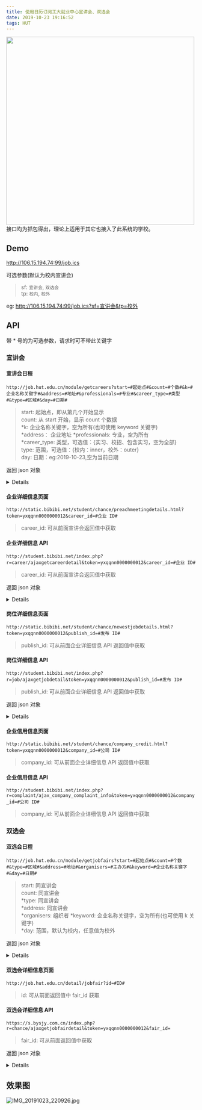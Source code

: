 ```yaml
---
title: 使用日历订阅工大就业中心宣讲会、双选会
date: 2019-10-23 19:16:52
tags: HUT
---
```

<a href="https://sm.ms/image/BQtMTU3vR2sScPX" target="_blank"><img src="https://i.loli.net/2019/10/23/BQtMTU3vR2sScPX.jpg" width="500"/></a>
接口均为抓包得出，理论上适用于其它也接入了此系统的学校。
<!--more-->

## Demo

<http://106.15.194.74:99/job.ics>

可选参数(默认为校内宣讲会)
>sf: `宣讲会`, `双选会`  
tp: `校内`, `校外`  

eg: <http://106.15.194.74:99/job.ics?sf=宣讲会&tp=校外>

## API

带 * 号的为可选参数，请求时可不带此关键字

### 宣讲会

#### 宣讲会日程

`http://job.hut.edu.cn/module/getcareers?start=#起始点#&count=#个数#&k=#企业名称关键字#&address=#地址#&professionals=#专业#&career_type=#类型#&type=#区域#&day=#日期#`

>start: 起始点，即从第几个开始显示  
count: 从 start 开始，显示 count 个数据  
*k: 企业名称关键字，空为所有(也可使用 keyword 关键字)  
*address： 企业地址
*professionals: 专业，空为所有  
*career_type: 类型，可选值：{实习、校招、包含实习，空为全部}  
type: 范围，可选值：{校内：inner，校外：outer}  
day: 日期：eg:2019-10-23,空为当前日期  

返回 json 对象
<details>
``` json
{
    "code":状态码,
    "msg":"信息",
    "data":[{
        "overdue":"1",
        "is_yun":"0",
        "career_state":"企业状态",
        "sort_time":"170774",
        "career_talk_id":"255337",
        "company_id":"公司 ID",
        "company_name":"公司名称",
        "logo":"公司 LOGO 地址",
        "hotcount":"4",
        "professionals":"需求专业",
        "career_type":"",
        "recruit_type":"",
        "company_review":"",
        "company_property":"公司属性","industry_category":"行业类别",
        "city_name":"城市名称",
        "meet_name":"会议名称（公司名称）",
        "meet_time":"时间",
        "school_name":"",
        "address":"地点",
        "room":"",
        "view_count":"访问统计",
        "is_above_college_degree":"是否要求大学以上学历",
        "is_above_bachelor_degree":"是否要求本科以上学历",
        "is_above_master_degree":"是否要求硕士以上学历",
        "is_above_doctor_degree":"是否要求博士以上学历",
        "is_recommend":"是否推荐",
        "recommend_time":"推荐时间",
        "meet_day":"日期"
    }]
}
```
</details>

#### 企业详细信息页面

`http://static.bibibi.net/student/chance/preachmeetingdetails.html?token=yxqqnn0000000012&career_id=#企业 ID#`

>career_id: 可从前面宣讲会返回值中获取

#### 企业详细信息 API

`http://student.bibibi.net/index.php?r=career/ajaxgetcareerdetail&token=yxqqnn0000000012&career_id=#企业 ID#`

>career_id: 可从前面宣讲会返回值中获取

返回 json 对象

<details>
``` json
{
    "code":状态码,
    "msg":"信息",
    "data":{
        "company_id":公司 ID,
        "career_talk_id":293513,
        "remark":"备注(包含企业详细信息及职位详情，HTML 格式)",
        "school_name":"学校名称",
        "meet_name":"会议名称（企业名称）",
        "meet_time":"日期 时间",
        "address":"地址",
        "room":"",
        "map_lat":维度,
        "map_lng":经度,
        "map_address":"地图地址",
        "sign_up_type":0,
        "sign_up_limit":0,
        "sign_up_end_time":"",
        "career_state":0,
        "is_yun":0,
        "yun_live_url":"",
        "yun_vod_url":"",
        "view_count":访问统计,
        "book_state":"已同意",
        "for_faculty":"",
        "company_name":"公司名称",
        "is_overdue":false,
        "is_limit":false,
        "sign_up_count":0,
        "is_sign_up":false,
        "qr_code":"",
        "company":{
            "company_id":公司 ID,
            "company_name":"公司名称",
            "short_name":null,
            "keywords":null,
            "logo_url":"公司 LOGO 地址",
            "industry_category":"行业类别",
            "company_property":公司属性,
            "scale":"规模","registered_capital":null,
            "apply_url":null,
            "url":null,
            "review":null,
            "introduction":"公司介绍",
            "label":null,
            "stock_code":null,
            "mobile":null,
            "job_mobile":null,
            "tel":"电话",
            "mail":"邮箱",
            "job_mail":"工作邮箱",
            "video_url":"",
            "identification_pics":null,
            "scene_pics":null,
            "hr":null,
            "province":null,
            "city_name":"城市名称",
            "hotcount":0,
            "source":null,
            "verification_code":null,
            "send_time":null,"recent_career_talk_time":null,
            "career_talk_qty":null,
            "job_qty":null,
            "practice_qty":null,
            "invite_qr_img":null,
            "view_count":null,
            "address":"公司地址",
            "post_code":null,
            "is_yy_view":null,
            "source_school_id":null,
            "source_school":null,
            "h5_url":null,
            "company_no":null,
            "org_code":null,
            "password":null,
            "openid":null,
            "pre_company_name":null,
            "province_area":null,
            "area_name":null,
            "is_sync":null,
            "state":"状态",
            "no_pass":null,
            "approve_by":null,
            "approve_time":null,
            "create_by":null,
            "create_time":null,
            "is_disable":0,
            "modify_by":null,
            "modify_time":null,
            "m_company_id":null,
            "is_auth":null,
            "recruit_remark":null,
            "last_login_time":null,
            "last_recruit_time":null,
            "last_deduct_time":null,
            "old_company_id":null
            },
        "is_fav":0,
        "hr":{
            "nick_name":null,
            "logo_url":null},
        "docs":[],
        "practices":[],
        "jobs":[{
                "publish_id":发布 ID,
                "job_name":"岗位名称",
                "about_major":"相关专业",
                "job_number":"5",
                "city_name":"城市名称",
                "degree_require":"学历要求",
                "salary":"工资",
                "create_time":"创建时间"
            }],
        "school_id":学校 ID,
        "notice":"通知(HTML 格式)",
        "is_auth":0,
        "is_sign_in":false,
        "credit_info":{
            "credit_id":信用 ID,
            "company_id":公司 ID,
            "info_integrity_grade":"资料完整度等级",
            "info_integrity_score":资料得分,
            "recruit_liveness_grade":"招聘活跃度等级",
            "recruit_liveness_score":招聘活跃度得分,
            "income_audit_grade":"高校审核等级",
            "income_audit_cnt":高校审核,
            "complaint_cnt":0,
            "total_score":总得分,
            "ranking":0,
            "update_time":"更新时间",
            "percent_beat":100
        },
        "user_info":{
            "student_id":-1,
            "student_key":""
            },
        "bars":[],
        "moocs": 广告
}
```
</details>

#### 岗位详细信息页面

`http://static.bibibi.net/student/chance/newestjobdetails.html?token=yxqqnn0000000012&publish_id=#发布 ID#`

>publish_id: 可从前面企业详细信息 API 返回值中获取

#### 岗位详细信息 API

`http://student.bibibi.net/index.php?r=job/ajaxgetjobdetail&token=yxqqnn0000000012&publish_id=#发布 ID#`

>publish_id: 可从前面企业详细信息 API 返回值中获取

返回 json 对象
<details>
``` json
{
    "code":1,
    "msg":"",
    "data":{
        "publish_id":发布 ID,
        "job_name":"岗位名称",
        "about_major":"相关专业",
        "job_number":"5",
        "city_name":"城市名称",
        "degree_require":"学历要求",
        "salary":"工资",
        "create_time":"创建时间",
        "keywords":"关键字",
        "is_practice":0,
        "publish_hr_openid":"",
        "job_descript":"岗位介绍",
        "category":"类别",
        "welfare":"福利",
        "job_require":"",
        "view_count":访问统计,
        "job_other":"",
        "intro_apply":"简历投递方式",
        "work_address":null,
        "job_status":"岗位状态",
        "publish_time":"2019年10月14日",
        "end_time":"2020年10月21日",
        "time_type":"","amount_welfare_min":null,
        "amount_welfare_max":null,
        "source":"oper",
        "company":{
            "company_id":公司 ID,
            "company_name":"公司名称",
            "logo_url":"公司 LOGO 地址",
            "industry_category":"行业类别",
            "scale":"规模",
            "apply_url":null,
            "review":null,
            "introduction":"公司介绍",
            "job_mail":"工作邮箱",
            "video_url":"",
            "city_name":"城市名称",
            "hotcount":0,
            "address":"公司地址",
            "state":"状态",
            "is_disable":0,
            "scene_pics":null
        },
        "is_apply":0,
        "apply_cnt":"0",
        "school_list":[],
        "is_subscribe":0,
        "credit_info":{
            "credit_id":信用 ID,
            "company_id":公司 ID,
            "info_integrity_grade":"资料完整度等级",
            "info_integrity_score":资料得分,
            "recruit_liveness_grade":"招聘活跃度等级",
            "recruit_liveness_score":招聘活跃度得分,
            "income_audit_grade":"高校审核等级",
            "income_audit_cnt":高校审核,
            "complaint_cnt":0,
            "total_score":总得分,
            "ranking":0,
            "update_time":"更新时间",
            "percent_beat":100
        },
    "user_info":{
        "student_key":""
        },
    "moocs":广告,
    "is_fav":0
    }
}
```
</details>

#### 企业信用信息页面

`http://static.bibibi.net/student/chance/company_credit.html?token=yxqqnn0000000012&company_id=#公司 ID#`

>company_id: 可从前面企业详细信息 API 返回值中获取

#### 企业信用信息 API

`http://student.bibibi.net/index.php?r=complaint/ajax_company_complaint_info&token=yxqqnn0000000012&company_id=#公司 ID#`

>company_id: 可从前面企业详细信息 API 返回值中获取

### 双选会

#### 双选会日程

`http://job.hut.edu.cn/module/getjobfairs?start=#起始点#&count=#个数#&type=#区域#&address=#地址#&organisers=#主办方#&keyword=#企业名称关键字#&day=#日期#`

>start: 同宣讲会  
count: 同宣讲会  
*type: 同宣讲会  
*address: 同宣讲会  
*organisers: 组织者
*keyword: 企业名称关键字，空为所有(也可使用 k 关键字)  
*day: 范围，默认为校内，任意值为校外

返回 json 对象

<details>
``` json
{
    "code":状态码,
    "msg":"信息",
    "data":[{
        "overdue":"1",
        "sort_time":"53005",
        "fair_id":"4126",
        "inner_school":"0",
        "type":"0",
        "is_online":"0",
        "title":"标题",
        "organisers":"组织者",
        "school_name":"学校名称",
        "address":"地址",
        "fact_c_count":"283",
        "plan_c_count":"500",
        "view_count":"访问统计",
        "meet_time":"时间",
        "is_recommend":"是否推荐",
        "recommend_time":"推荐时间",
        "is_inner":"0",
        "is_over":false,
        "meet_day":"日期",
        "school_cnt":"181",
        "internet_cnt":"78",
        "total":259
    }]
}
```
</details>

#### 双选会详细信息页面

`http://job.hut.edu.cn/detail/jobfair?id=#ID#`

>id: 可从前面返回值中 fair_id 获取

#### 双选会详细信息 API

`https://s.bysjy.com.cn/index.php?r=chance/ajaxgetjobfairdetail&token=yxqqnn0000000012&fair_id=`

>fair_id: 可从前面返回值中获取

返回 json 对象

<details>
``` json
{
    "code":状态码,
    "msg":"信息",
    "data":{
        "fair_id":双选会 ID,
        "school_id":学校 ID,
        "type":0,
        "title":"标题",
        "organisers":"组织者",
        "school_name":"学校名称",
        "is_outer":0,
        "is_show_company":1,
        "is_online":0,
        "address":"地址",
        "content":"内容(HTML 格式)",
        "scene_pics":"",
        "professionals":"","recruit_notices":"通知(HTML 格式)",
        "company_signup_type":"招聘信息报名",
        "map_address":"",
        "map_lat":0,
        "map_lng":0,
        "is_need_ticket":0,
        "is_need_deposit":0,
        "view_count":访问统计,
        "meet_time":"时间",
        "is_overdue":false,
        "ticket":null,
        "is_fav":0,
        "docs":[],
        "companies":[],
        "is_auth":0,
        "job_list":[],
        "is_arbeitsagentur_jobfair":0
    }
}
```
</details>

## 效果图

![IMG_20191023_220926.jpg](https://i.loli.net/2019/10/23/YEznJiaecbr4PTV.jpg)